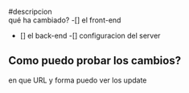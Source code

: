 #descripcion  
qué ha cambiado?
-[] el front-end
- [] el back-end
-[] configuracion del server

## Como puedo probar los cambios?
en que URL y forma puedo ver los update
